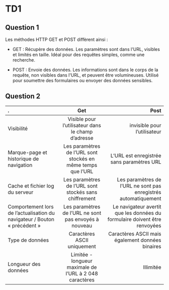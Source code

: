 # TD1

## Question 1 

Les méthodes HTTP GET et POST diffèrent ainsi :

- GET : Récupère des données. Les paramètres sont dans l'URL, visibles et limités en taille. Idéal pour des requêtes simples, comme une recherche.

- POST : Envoie des données. Les informations sont dans le corps de la requête, non visibles dans l'URL, et peuvent être volumineuses. Utilisé pour soumettre des formulaires ou envoyer des données sensibles.

## Question 2

|.   |   Get       |  Post |
| :--------------- |:---------------:| -----:|
| Visibilité  | Visible pour l’utilisateur dans le champ d’adresse             |   invisible pour l’utilisateur |
| Marque-page et historique de navigation  | Les paramètres de l’URL sont stockés en même temps que l’URL       |    L’URL est enregistrée sans paramètres URL |
| Cache et fichier log du serveur  |   Les paramètres de l’URL sont stockés sans chiffrement      |  Les paramètres de l’URL ne sont pas enregistrés automatiquement |
| Comportement lors de l’actualisation du navigateur / Bouton « précédent »  | Les paramètres de l’URL ne sont pas envoyés à nouveau            |   Le navigateur avertit que les données du formulaire doivent être renvoyées |
| Type de données | Caractères ASCII uniquement      |    Caractères ASCII mais également données binaires |
| Longueur des données |   Limitée - longueur maximale de l’URL à 2 048 caractères      |  Illimitée |
